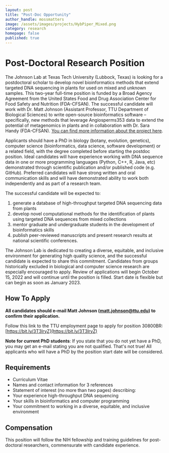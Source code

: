 ```yaml
---
layout: post
title: "Post-Doc Opportunity"
author_handle: mossmatters
image: /assets/images/projects/HybPiper_Mixed.png
category: research
homepage: false
published: true
---
```


# Post-Doctoral Research Position

The Johnson Lab at Texas Tech University (Lubbock, Texas) is looking for a postdoctoral scholar to develop novel bioinformatics methods that extend targeted DNA sequencing in plants for used on mixed and unknown samples. This two-year full-time position is funded by a Broad Agency Agreement from the United States Food and Drug Association Center for Food Safety and Nutrition (FDA-CFSAN). The successful candidate will work with Dr. Matt Johnson (Assistant Professor, TTU Department of Biological Sciences) to write open-source bioinformatics software – specifically, new methods that leverage Angiosperms353 data to extend the potential of metagenomics in plants and in collaboration with Dr. Sara Handy (FDA-CFSAN). [You can find more information about the project here](/projects).

Applicants should have a PhD in biology (botany, evolution, genetics), computer science (bioinformatics, data science, software development) or a related field, with the degree completed before starting the postdoc position. Ideal candidates will have experience working with DNA sequence data in one or more programming languages (Python, C++, R, Java, etc) demonstrated through scientific publication and/or published code (e.g. GitHub). Preferred candidates will have strong written and oral communication skills and will have demonstrated ability to work both independently and as part of a research team.

The successful candidate will be expected to:

1. generate a database of high-throughput targeted DNA sequencing data from plants 
2. develop novel computational methods for the identification of plants using targeted DNA sequences from mixed collections 
3. mentor graduate and undergraduate students in the development of bioinformatics skills
4. publish peer-reviewed manuscripts and present research results at national scientific conferences.  

The Johnson Lab is dedicated to creating a diverse, equitable, and inclusive environment for generating high quality science, and the successful candidate is expected to share this commitment. Candidates from groups historically excluded in biological and computer science research are especially encouraged to apply. Review of applications will begin October 15, 2022 and will continue until the position is filled. Start date is flexible but can begin as soon as January 2023.

## How To Apply

**All candidates should e-mail Matt Johnson (matt.johnson@ttu.edu) to confirm their application.**

Follow this link to the TTU employment page to apply for position 30800BR: [https://bit.ly/3T3lryZ](https://bit.ly/3T3lryZ)

**Note for current PhD students**: If you state that you do not yet have a PhD, you may get an e-mail stating you are not qualified. That's not true! All applicants who will have a PhD by the position start date will be considered.


## Requirements
- Curriculum Vitae
- Names and contact information for 3 references
- Statement of interest (no more than two pages) describing:
 - Your experience high-throughput DNA sequencing
 - Your skills in bioinformatics and computer programming 
 - Your commitment to working in a diverse, equitable, and inclusive environment


## Compensation

This position will follow the NIH fellowship and training guidelines for post-doctoral researchers, commensurate with candidate experience.
